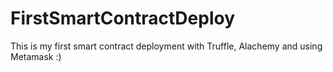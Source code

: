 # FirstSmartContractDeploy
This is my first smart contract deployment with Truffle, Alachemy and using Metamask :)

